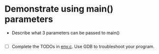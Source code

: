 # Demonstrate using main() parameters

- Describe what 3 parameters can be passed to main()

    ```text

    ```

- [ ] Complete the TODOs in [env.c](./env.c). Use GDB to troubleshoot your program.
